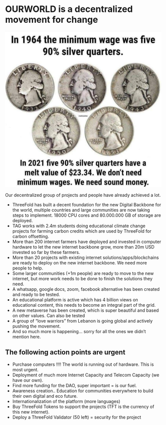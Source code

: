 
# OURWORLD is a decentralized movement for change


![alt_text](img/coins_minimum_wage.png "image_tooltip")


Our decentralized group of projects and people have already achieved a lot.



* ThreeFold has built a decent foundation for the new Digital Backbone for the world, multiple countries and large communities are now taking steps to implement. 18000 CPU cores and 80.000.000 GB of storage are deployed.
* TAG works with 2.4m students doing educational climate change projects for farming carbon credits which are used by ThreeFold for carbon offsetting. 
* More than 200 internet farmers have deployed and invested in computer hardware to let the new internet backbone grow, more than 20m USD invested so far by these farmers.
* More than 20 projects with existing internet solutions/apps/blockchains are ready to deploy on the new internet backbone. We need more people to help.
* Some larger communities (+1m people) are ready to move to the new internet, but more work needs to be done to finish the solutions they need.
* A whatsapp, google docs, zoom, facebook alternative has been created and ready to be tested.
* An educational platform is active which has 4 billion views on educational content, this needs to become an integral part of the grid.
* A new metaverse has been created, which is super beautiful and based on other values. Can also be tested
* A group of “love warriors” from Lebanon is going global and actively pushing the movement.
* And so much more is happening… sorry for all the ones we didn’t mention here.


## The following action points are urgent



* Purchase computers !!!! The world is running out of hardware. This is most urgent.
* Deployment of much more Internet Capacity and Telecom Capacity (we have our own).
* Find more funding for the DAO, super important = is our fuel.
* Awareness creation.. Education for communities everywhere to build their own digital and eco future.
* Internationalization of the platform (more languages)
* Buy ThreeFold Tokens to support the projects (TFT is the currency of this new internet).
* Deploy a ThreeFold Validator (50 left) = security for the project

